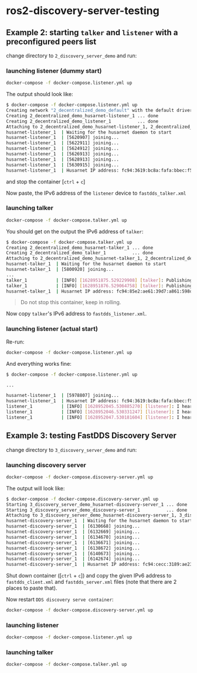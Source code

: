 # ros2-discovery-server-testing

## Example 2: starting `talker` and `listener` with a preconfigured peers list

change directory to `2_discovery_server_demo` and run:

### launching listener (dummy start)

```bash
docker-compose -f docker-compose.listener.yml up
```

The output should look like:

```bash
$ docker-compose -f docker-compose.listener.yml up
Creating network "2_decentralized_demo_default" with the default driver
Creating 2_decentralized_demo_husarnet-listener_1 ... done
Creating 2_decentralized_demo_listener_1          ... done
Attaching to 2_decentralized_demo_husarnet-listener_1, 2_decentralized_demo_listener_1
husarnet-listener_1  | Waiting for the husarnet daemon to start
husarnet-listener_1  | [5620907] joining...
husarnet-listener_1  | [5622911] joining...
husarnet-listener_1  | [5624912] joining...
husarnet-listener_1  | [5626913] joining...
husarnet-listener_1  | [5628913] joining...
husarnet-listener_1  | [5630915] joining...
husarnet-listener_1  | Husarnet IP address: fc94:3619:bc8a:fafa:bbec:f5fd:e803:9901
```

and stop the container [`ctrl` + `c`]

Now paste, the IPv6 address of the `listener` device to `fastdds_talker.xml`

### launching talker

```bash
docker-compose -f docker-compose.talker.yml up
```

You should get on the output the IPv6 address of `talker`:

```bash
$ docker-compose -f docker-compose.talker.yml up
Creating 2_decentralized_demo_husarnet-talker_1 ... done
Creating 2_decentralized_demo_talker_1          ... done
Attaching to 2_decentralized_demo_husarnet-talker_1, 2_decentralized_demo_talker_1
husarnet-talker_1  | Waiting for the husarnet daemon to start
husarnet-talker_1  | [5800920] joining...
...
talker_1           | [INFO] [1628951875.529229908] [talker]: Publishing: 'Hello World: 11'
talker_1           | [INFO] [1628951876.529064758] [talker]: Publishing: 'Hello World: 12'
husarnet-talker_1  | Husarnet IP address: fc94:85e2:ae61:39d7:a861:598d:166b:b7de
```

> Do not stop this container, keep in rolling.

Now copy `talker`'s IPv6 address to `fastdds_listener.xml`.

### launching listener (actual start)

Re-run:

```bash
docker-compose -f docker-compose.listener.yml up
```

And everything works fine:

```bash
$ docker-compose -f docker-compose.listener.yml up

...

husarnet-listener_1  | [5978807] joining...
husarnet-listener_1  | Husarnet IP address: fc94:3619:bc8a:fafa:bbec:f5fd:e803:9901
listener_1           | [INFO] [1628952045.530885270] [listener]: I heard: [Hello World: 181]
listener_1           | [INFO] [1628952046.530331247] [listener]: I heard: [Hello World: 182]
listener_1           | [INFO] [1628952047.530181604] [listener]: I heard: [Hello World: 183]
```

## Example 3: testing FastDDS Discovery Server

change directory to `3_discovery_server_demo` and run:

### launching discovery server

```bash
docker-compose -f docker-compose.discovery-server.yml up
```

The output will look like:

```bash
$ docker-compose -f docker-compose.discovery-server.yml up
Starting 3_discovery_server_demo_husarnet-discovery-server_1 ... done
Starting 3_discovery_server_demo_discovery-server_1          ... done
Attaching to 3_discovery_server_demo_husarnet-discovery-server_1, 3_discovery_server_demo_discovery-server_1
husarnet-discovery-server_1  | Waiting for the husarnet daemon to start
husarnet-discovery-server_1  | [6130668] joining...
husarnet-discovery-server_1  | [6132669] joining...
husarnet-discovery-server_1  | [6134670] joining...
husarnet-discovery-server_1  | [6136671] joining...
husarnet-discovery-server_1  | [6138672] joining...
husarnet-discovery-server_1  | [6140673] joining...
husarnet-discovery-server_1  | [6142674] joining...
husarnet-discovery-server_1  | Husarnet IP address: fc94:cecc:3189:ae23:cc06:7b07:50fe:e0e9
```

Shut down container ([`ctrl` + `c`]) and copy the given IPv6 address to `fastdds_client.xml` and `fastdds_server.xml` files (note that there are 2 places to paste that).

Now restart `DDS discovery serve container`:

```bash
docker-compose -f docker-compose.discovery-server.yml up
```

### launching listener

```bash
docker-compose -f docker-compose.listener.yml up
```

### launching talker

```bash
docker-compose -f docker-compose.talker.yml up
```
